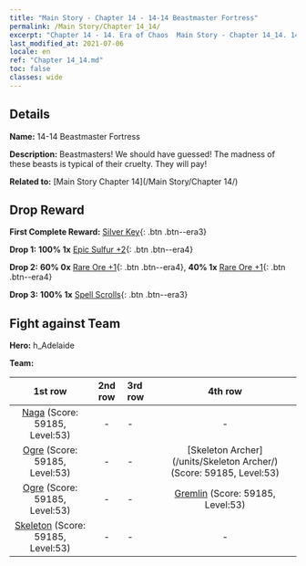 ```yaml
---
title: "Main Story - Chapter 14 - 14-14 Beastmaster Fortress"
permalink: /Main Story/Chapter 14_14/
excerpt: "Chapter 14 - 14. Era of Chaos  Main Story - Chapter 14_14. 14-14 Beastmaster Fortress"
last_modified_at: 2021-07-06
locale: en
ref: "Chapter 14_14.md"
toc: false
classes: wide
---
```


## Details

 **Name:** 14-14 Beastmaster Fortress

 **Description:** Beastmasters! We should have guessed! The madness of these beasts is typical of their cruelty. They will pay!

 **Related to:** [Main Story Chapter 14](/Main Story/Chapter 14/)

## Drop Reward

 **First Complete Reward:** [Silver Key](/Items/con_693/){: .btn .btn--era3}

 **Drop 1:** **100% 1x** [Epic Sulfur +2](/Items/mat_50/){: .btn .btn--era4}

 **Drop 2:** **60% 0x** [Rare Ore +1](/Items/mat_40/){: .btn .btn--era4}, **40% 1x** [Rare Ore +1](/Items/mat_40/){: .btn .btn--era4}

 **Drop 3:** **100% 1x** [Spell Scrolls](/Items/con_694/){: .btn .btn--era3}


## Fight against Team
 **Hero:** h_Adelaide

 **Team:**


  | 1st row | 2nd row | 3rd row | 4th row |
  |:----:|:----:|:----|:----:|
  | [Naga](/units/Naga/) (Score: 59185, Level:53)  | - | - | - |
  | [Ogre](/units/Ogre/) (Score: 59185, Level:53)  | - | - | [Skeleton Archer](/units/Skeleton Archer/) (Score: 59185, Level:53)  |
  | [Ogre](/units/Ogre/) (Score: 59185, Level:53)  | - | - | [Gremlin](/units/Gremlin/) (Score: 59185, Level:53)  |
  | [Skeleton](/units/Skeleton/) (Score: 59185, Level:53)  | - | - | - |


